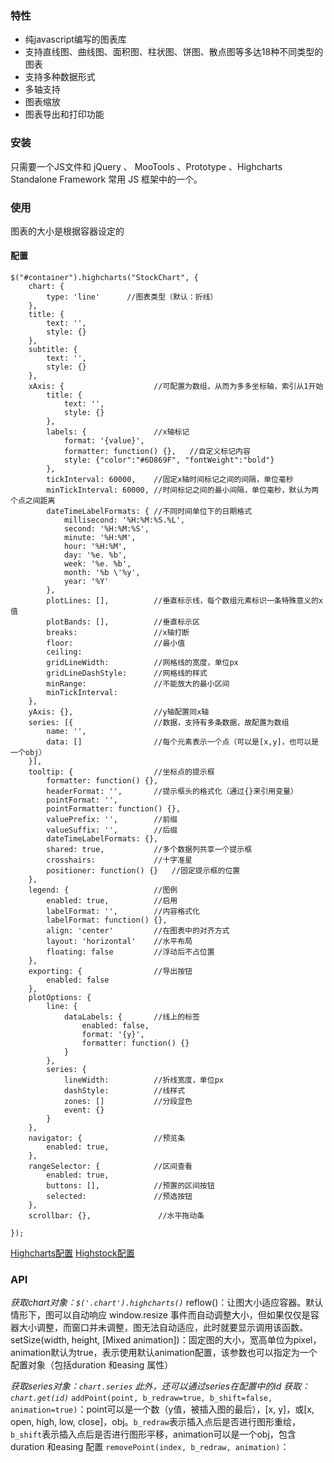 ### 特性
+ 纯javascript编写的图表库
+ 支持直线图、曲线图、面积图、柱状图、饼图、散点图等多达18种不同类型的图表
+ 支持多种数据形式
+ 多轴支持
+ 图表缩放
+ 图表导出和打印功能

### 安装
只需要一个JS文件和 jQuery 、 MooTools 、Prototype 、Highcharts Standalone Framework 常用 JS 框架中的一个。

### 使用
图表的大小是根据容器设定的

#### 配置
```
$("#container").highcharts("StockChart", {
    chart: {
        type: 'line'      //图表类型（默认：折线）
    },
    title: {
        text: '',
        style: {}
    },
    subtitle: {
        text: '',
        style: {}
    },
    xAxis: {                    //可配置为数组，从而为多多坐标轴，索引从1开始
        title: {
            text: '',
            style: {}
        },
        labels: {               //x轴标记
            format: '{value}',
            formatter: function() {},   //自定义标记内容
            style: {"color":"#6D869F", "fontWeight":"bold"}
        },
        tickInterval: 60000,    //固定x轴时间标记之间的间隔，单位毫秒
        minTickInterval: 60000, //时间标记之间的最小间隔，单位毫秒，默认为两个点之间距离
        dateTimeLabelFormats: { //不同时间单位下的日期格式
			millisecond: '%H:%M:%S.%L',
			second: '%H:%M:%S',
			minute: '%H:%M',
			hour: '%H:%M',
			day: '%e. %b',
			week: '%e. %b',
			month: '%b \'%y',
			year: '%Y'
		},
        plotLines: [],          //垂直标示线，每个数组元素标识一条特殊意义的x值
        plotBands: [],          //垂直标示区
        breaks:                 //x轴打断
        floor:                  //最小值
        ceiling:
        gridLineWidth:          //网格线的宽度，单位px
        gridLineDashStyle:      //网格线的样式
        minRange:               //不能放大的最小区间
        minTickInterval:
    },
    yAxis: {},                  //y轴配置同x轴
    series: [{                  //数据，支持有多条数据，故配置为数组
        name: '',
        data: []                //每个元素表示一个点（可以是[x,y]，也可以是一个obj）
    }],
    tooltip: {                  //坐标点的提示框
        formatter: function() {},
        headerFormat: '',       //提示框头的格式化（通过{}来引用变量）
        pointFormat: '',
        pointFormatter: function() {},
        valuePrefix: '',        //前缀
        valueSuffix: '',        //后缀
        dateTimeLabelFormats: {},
        shared: true,           //多个数据列共享一个提示框
        crosshairs:             //十字准星
        positioner: function() {}   //固定提示框的位置
    },
    legend: {                   //图例
        enabled: true,          //启用
        labelFormat: '',        //内容格式化
        labelFormat: function() {},
        align: 'center'         //在图表中的对齐方式
        layout: 'horizontal'    //水平布局
        floating: false         //浮动后不占位置
    },
    exporting: {                //导出按钮
        enabled: false
    },
    plotOptions: {
        line: {
            dataLabels: {       //线上的标签
                enabled: false,
                format: '{y}',
                formatter: function() {}
            }
        },
        series: {
            lineWidth:          //折线宽度，单位px
            dashStyle:          //线样式
            zones: []           //分段显色
            event: {}
        }
    },
    navigator: {                //预览条
        enabled: true,
    },
    rangeSelector: {            //区间查看
        enabled: true,
        buttons: [],            //预置的区间按钮
        selected:               //预选按钮
    },
    scrollbar: {},               //水平拖动条

});
```
[Highcharts配置](http://www.hcharts.cn/api/index.php)
[Highstock配置](http://www.hcharts.cn/api/highstock.php)

### API
*获取chart对象：`$('.chart').highcharts()`*
reflow()：让图大小适应容器。默认情形下，图可以自动响应 window.resize 事件而自动调整大小，但如果仅仅是容器大小调整，而窗口并未调整，图无法自动适应，此时就要显示调用该函数。
setSize(width, height, [Mixed animation])：固定图的大小，宽高单位为pixel，animation默认为true，表示使用默认animation配置，该参数也可以指定为一个配置对象（包括duration 和easing 属性）

*获取series对象：`chart.series`*
*此外，还可以通过series在配置中的id 获取：`chart.get(id)`*
`addPoint(point, b_redraw=true, b_shift=false, animation=true)`：point可以是一个数（y值，被插入图的最后），[x, y]，或[x, open, high, low, close]，obj。`b_redraw`表示插入点后是否进行图形重绘，`b_shift`表示插入点后是否进行图形平移，animation可以是一个obj，包含duration 和easing 配置
`removePoint(index, b_redraw, animation)`：
